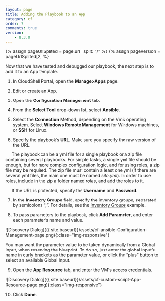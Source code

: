 ```yaml
---
layout: page
title: Adding the Playbook to an App
category: cf
order: 7
comments: true
version:
    - 8.3.0
---
```


{% assign pageUrlSplited = page.url | split: "/" %}
{% assign pageVersion = pageUrlSplited[2] %}

Now that we have tested and debugged our playbook, the next step is to add it to an App template.

1)	In CloudShell Portal, open the **Manage>Apps** page.

2)	Edit or create an App.

3)	Open the **Configuration Management** tab.

4)	From the **Select Tool** drop-down list, select **Ansible**.

5)	Select the **Connection** Method, depending on the Vm’s operating system. Select **Windows Remote Management** for Windows machines, or **SSH** for Linux.

6)	Specify the playbook’s **URL**. Make sure you specify the raw version of the URL.

&nbsp;&nbsp;&nbsp;&nbsp;&nbsp;The playbook can be a yml file for a single playbook or a zip file containing several playbooks. For simple tasks, a single yml file should be enough, but for more complex configuration logic, and for using roles, a zip file may be required. The zip file must contain a least one yml (if there are several yml files, the main one must be named *site.yml*). In order to use roles, include in the zip a folder named *roles*, and add the roles to it.

&nbsp;&nbsp;&nbsp;&nbsp;&nbsp;If the URL is protected, specify the **Username** and **Password**.

7)	In the **Inventory Groups** field, specify the inventory groups, separated by semicolons “;”. For details, see the [Inventory Groups]({{site.baseurl}}/configmanagement/{{pageVersion}}/cf-ansible-examples.html#InventoryGroups) example.

8)	To pass parameters to the playbook, click **Add Parameter**, and enter each parameter’s name and value.

![Discovery Dialog]({{ site.baseurl}}/assets/cf-ansible-Configuration-Management-page.png){:class="img-responsive"}

You may want the parameter value to be taken dynamically from a Global Input, when reserving the blueprint. To do so, just enter the global input’s name in curly brackets as the parameter value, or click the “plus” button to select an available Global Input.
 
9)	Open the **App Resource** tab, and enter the VM's access credentials.
   
![Discovery Dialog]({{ site.baseurl}}/assets/cf-custom-script-App-Resource-page.png){:class="img-responsive"}

10)	Click **Done**.